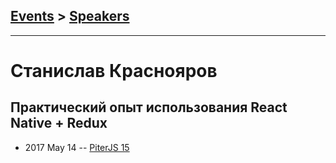 ## [Events](../README.md) > [Speakers](../speakers.md)
---

# Станислав Краснояров

## Практический опыт использования React Native + Redux
- 2017 May 14 -- [PiterJS 15](https://www.youtube.com/watch?v=xvt87NAWcEw)    
